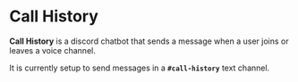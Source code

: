 # Call History

**Call History** is a discord chatbot that sends a message when a user joins or leaves a voice channel.

It is currently setup to send messages in a **`#call-history`** text channel.